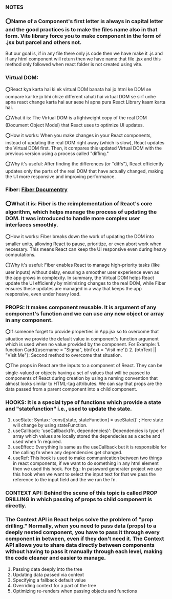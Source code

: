 ### NOTES 

### ⭕Name of a Component's first letter is always in capital letter and the good practices is to make the files name also in that form. Vite library force you to make component in the form of .jsx but parcel and others not. 
But our goal is, if in any file there only js code then we have make it .js and if any html component will return then we have name that file .jsx  and this method only followed when react folder is not created using vite.

### Virtual DOM:

⭕React kya karta hai ki ek virtual DOM banata hai jo html ke DOM se compare kar ke jo bhi chize different rahati hai virtual DOM se sirf unhe apna react change karta hai aur aese hi apna pura React Library kaam karta hai. 

⭕What it is: The Virtual DOM is a lightweight copy of the real DOM (Document Object Model) that React uses to optimize UI updates.

⭕How it works: When you make changes in your React components, instead of updating the real DOM right away (which is slow), React updates the Virtual DOM first. Then, it compares this updated Virtual DOM with the previous version using a process called "diffing."

⭕Why it's useful: After finding the differences (or "diffs"), React efficiently updates only the parts of the real DOM that have actually changed, making the UI more responsive and improving performance.


### Fiber:  [Fiber Documentry](https://github.com/acdlite/react-fiber-architecture) 

### ⭕What it is: Fiber is the reimplementation of React's core algorithm, which helps manage the process of updating the DOM. It was introduced to handle more complex user interfaces smoothly.

⭕How it works: Fiber breaks down the work of updating the DOM into smaller units, allowing React to pause, prioritize, or even abort work when necessary. This means React can keep the UI responsive even during heavy computations.

⭕Why it's useful: Fiber enables React to manage high-priority tasks (like user inputs) without delay, ensuring a smoother user experience even as the app grows in complexity.
In summary, the Virtual DOM helps React update the UI efficiently by minimizing changes to the real DOM, while Fiber ensures these updates are managed in a way that keeps the app responsive, even under heavy load.

### PROPS: It makes component reusable. It is argument of any component's function and we can use any new object or array in any component. 

⭕If someone forget to provide properties in App.jsx so to overcome that situation we provide the default value in component's function argument which is used when no value provided by the component.
For Example: 1. function Card({username = "Sigma", btnText = 'Visit me'})
             2. {btnText || "Visit Me"}: Second method to overcome that situation. 

⭕The props in React are the inputs to a component of React. They can be single-valued or objects having a set of values that will be passed to components of React during creation by using a naming convention that almost looks similar to HTML-tag attributes. We can say that props are the data passed from a parent component into a child component.

### HOOKS: It is a special type of functions which provide a state and "statefunction" i.e., used to update the state. 

1. useState: Syntax: 'const[state, stateFunction] = useState()' ; Here state will change by using stateFunction. 
2. useCallback: 'useCallback(fn, dependencies)': Dependencies is type of array which values are locally stored the dependecies as a cache and used when fn required.
3. useEffect: Everything is same as the useCallback but it is responsible for the calling fn when any dependencies get changed. 
4. useRef: This hook is used to make communication between two things in react components, if we want to do something in any html element then we used this hook. For Eg.: In password generater project we use this hook when we want to select the input text for that we pass the reference to the input field and the we run the fn.

###  CONTEXT API: Behind the scene of this topic is called PROP DRILLING  in which passing of props to child component is directly. 
### The Context API in React helps solve the problem of "prop drilling." Normally, when you need to pass data (props) to a deeply nested component, you have to pass it through every component in between, even if they don't need it. The Context API allows you to share data directly between components without having to pass it manually through each level, making the code cleaner and easier to manage.
1. Passing data deeply into the tree
2. Updating data passed via context
3. Specifying a fallback default value
4. Overriding context for a part of the tree
5. Optimizing re-renders when passing objects and functions 





